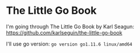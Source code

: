 # The Little Go Book
I'm going through The Little Go Book by Karl Seagun: https://github.com/karlseguin/the-little-go-book

I'll use go version: `go version go1.11.6 linux/amd64`

